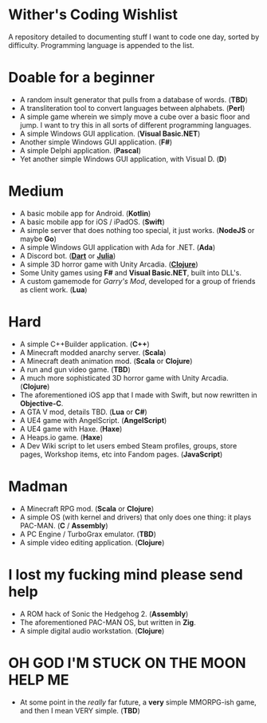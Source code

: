 # Wither's Coding Wishlist

A repository detailed to documenting stuff I want to code one day, sorted by difficulty. Programming language is appended to the list.

# Doable for a beginner

- A random insult generator that pulls from a database of words. (__TBD__)
- A transliteration tool to convert languages between alphabets. (__Perl__)
- A simple game wherein we simply move a cube over a basic floor and jump. I want to try this in all sorts of different programming languages.
- A simple Windows GUI application. (__Visual Basic.NET__)
- Another simple Windows GUI application. (__F#__)
- A simple Delphi application. (__Pascal__)
- Yet another simple Windows GUI application, with Visual D. (__D__)

# Medium

- A basic mobile app for Android. (__Kotlin__)
- A basic mobile app for iOS / iPadOS. (__Swift__)
- A simple server that does nothing too special, it just works. (__NodeJS__ or maybe __Go__)
- A simple Windows GUI application with Ada for .NET. (__Ada__)
- A Discord bot. (__[Dart](https://github.com/nyxx-discord/nyxx)__ or __[Julia](https://github.com/Xh4H/Discord.jl)__)
- A simple 3D horror game with Unity Arcadia. (__[Clojure](https://github.com/arcadia-unity/Arcadia)__)
- Some Unity games using __F#__ and __Visual Basic.NET__, built into DLL's.
- A custom gamemode for _Garry's Mod_, developed for a group of friends as client work. (__Lua__)

# Hard

- A simple C++Builder application. (__C++__)
- A Minecraft modded anarchy server. (__Scala__)
- A Minecraft death animation mod. (__Scala__ or __Clojure__)
- A run and gun video game. (__TBD__)
- A much more sophisticated 3D horror game with Unity Arcadia. (__Clojure__)
- The aforementioned iOS app that I made with Swift, but now rewritten in __Objective-C__.
- A GTA V mod, details TBD. (__Lua__ or __C#__)
- A UE4 game with AngelScript. (__AngelScript__)
- A UE4 game with Haxe. (__Haxe__)
- A Heaps.io game. (__Haxe__)
- A Dev Wiki script to let users embed Steam profiles, groups, store pages, Workshop items, etc into Fandom pages. (__JavaScript__)

# Madman

- A Minecraft RPG mod. (__Scala__ or __Clojure__)
- A simple OS (with kernel and drivers) that only does one thing: it plays PAC-MAN. (__C__ / __Assembly__)
- A PC Engine / TurboGrax emulator. (__TBD__)
- A simple video editing application. (__Clojure__)

# I lost my fucking mind please send help

- A ROM hack of Sonic the Hedgehog 2. (__Assembly__)
- The aforementioned PAC-MAN OS, but written in __Zig__.
- A simple digital audio workstation. (__Clojure__)

# OH GOD I'M STUCK ON THE MOON HELP ME

- At some point in the _really_ far future, a __very__ simple MMORPG-ish game, and then I mean VERY simple. (__TBD__)
